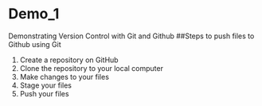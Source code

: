 # Demo_1
Demonstrating Version Control with Git and Github
##Steps to push files to Github using Git
1. Create a repository on GitHub
2. Clone the repository to your local computer
3. Make changes to your files
4. Stage your files
5. Push your files
